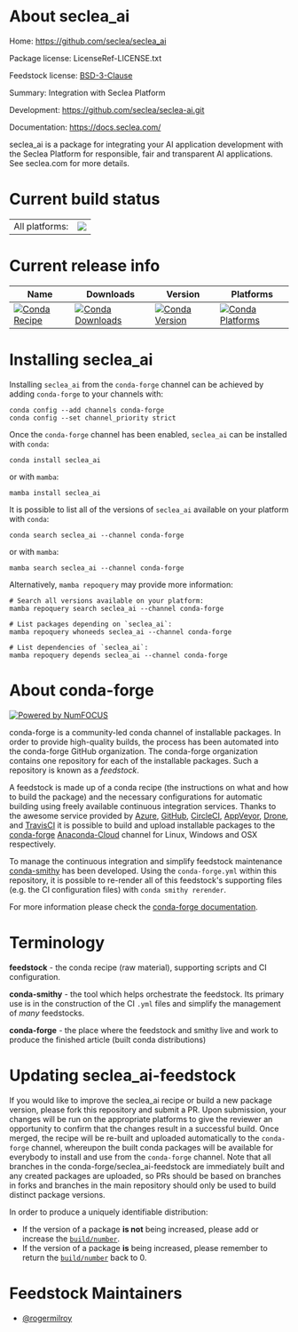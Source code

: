 About seclea_ai
===============

Home: https://github.com/seclea/seclea_ai

Package license: LicenseRef-LICENSE.txt

Feedstock license: [BSD-3-Clause](https://github.com/conda-forge/seclea_ai-feedstock/blob/main/LICENSE.txt)

Summary: Integration with Seclea Platform

Development: https://github.com/seclea/seclea-ai.git

Documentation: https://docs.seclea.com/

seclea_ai is a package for integrating your AI application development with the Seclea Platform
for responsible, fair and transparent AI applications. See seclea.com for more details.


Current build status
====================


<table><tr><td>All platforms:</td>
    <td>
      <a href="https://dev.azure.com/conda-forge/feedstock-builds/_build/latest?definitionId=15925&branchName=main">
        <img src="https://dev.azure.com/conda-forge/feedstock-builds/_apis/build/status/seclea_ai-feedstock?branchName=main">
      </a>
    </td>
  </tr>
</table>

Current release info
====================

| Name | Downloads | Version | Platforms |
| --- | --- | --- | --- |
| [![Conda Recipe](https://img.shields.io/badge/recipe-seclea_ai-green.svg)](https://anaconda.org/conda-forge/seclea_ai) | [![Conda Downloads](https://img.shields.io/conda/dn/conda-forge/seclea_ai.svg)](https://anaconda.org/conda-forge/seclea_ai) | [![Conda Version](https://img.shields.io/conda/vn/conda-forge/seclea_ai.svg)](https://anaconda.org/conda-forge/seclea_ai) | [![Conda Platforms](https://img.shields.io/conda/pn/conda-forge/seclea_ai.svg)](https://anaconda.org/conda-forge/seclea_ai) |

Installing seclea_ai
====================

Installing `seclea_ai` from the `conda-forge` channel can be achieved by adding `conda-forge` to your channels with:

```
conda config --add channels conda-forge
conda config --set channel_priority strict
```

Once the `conda-forge` channel has been enabled, `seclea_ai` can be installed with `conda`:

```
conda install seclea_ai
```

or with `mamba`:

```
mamba install seclea_ai
```

It is possible to list all of the versions of `seclea_ai` available on your platform with `conda`:

```
conda search seclea_ai --channel conda-forge
```

or with `mamba`:

```
mamba search seclea_ai --channel conda-forge
```

Alternatively, `mamba repoquery` may provide more information:

```
# Search all versions available on your platform:
mamba repoquery search seclea_ai --channel conda-forge

# List packages depending on `seclea_ai`:
mamba repoquery whoneeds seclea_ai --channel conda-forge

# List dependencies of `seclea_ai`:
mamba repoquery depends seclea_ai --channel conda-forge
```


About conda-forge
=================

[![Powered by
NumFOCUS](https://img.shields.io/badge/powered%20by-NumFOCUS-orange.svg?style=flat&colorA=E1523D&colorB=007D8A)](https://numfocus.org)

conda-forge is a community-led conda channel of installable packages.
In order to provide high-quality builds, the process has been automated into the
conda-forge GitHub organization. The conda-forge organization contains one repository
for each of the installable packages. Such a repository is known as a *feedstock*.

A feedstock is made up of a conda recipe (the instructions on what and how to build
the package) and the necessary configurations for automatic building using freely
available continuous integration services. Thanks to the awesome service provided by
[Azure](https://azure.microsoft.com/en-us/services/devops/), [GitHub](https://github.com/),
[CircleCI](https://circleci.com/), [AppVeyor](https://www.appveyor.com/),
[Drone](https://cloud.drone.io/welcome), and [TravisCI](https://travis-ci.com/)
it is possible to build and upload installable packages to the
[conda-forge](https://anaconda.org/conda-forge) [Anaconda-Cloud](https://anaconda.org/)
channel for Linux, Windows and OSX respectively.

To manage the continuous integration and simplify feedstock maintenance
[conda-smithy](https://github.com/conda-forge/conda-smithy) has been developed.
Using the ``conda-forge.yml`` within this repository, it is possible to re-render all of
this feedstock's supporting files (e.g. the CI configuration files) with ``conda smithy rerender``.

For more information please check the [conda-forge documentation](https://conda-forge.org/docs/).

Terminology
===========

**feedstock** - the conda recipe (raw material), supporting scripts and CI configuration.

**conda-smithy** - the tool which helps orchestrate the feedstock.
                   Its primary use is in the construction of the CI ``.yml`` files
                   and simplify the management of *many* feedstocks.

**conda-forge** - the place where the feedstock and smithy live and work to
                  produce the finished article (built conda distributions)


Updating seclea_ai-feedstock
============================

If you would like to improve the seclea_ai recipe or build a new
package version, please fork this repository and submit a PR. Upon submission,
your changes will be run on the appropriate platforms to give the reviewer an
opportunity to confirm that the changes result in a successful build. Once
merged, the recipe will be re-built and uploaded automatically to the
`conda-forge` channel, whereupon the built conda packages will be available for
everybody to install and use from the `conda-forge` channel.
Note that all branches in the conda-forge/seclea_ai-feedstock are
immediately built and any created packages are uploaded, so PRs should be based
on branches in forks and branches in the main repository should only be used to
build distinct package versions.

In order to produce a uniquely identifiable distribution:
 * If the version of a package **is not** being increased, please add or increase
   the [``build/number``](https://docs.conda.io/projects/conda-build/en/latest/resources/define-metadata.html#build-number-and-string).
 * If the version of a package **is** being increased, please remember to return
   the [``build/number``](https://docs.conda.io/projects/conda-build/en/latest/resources/define-metadata.html#build-number-and-string)
   back to 0.

Feedstock Maintainers
=====================

* [@rogermilroy](https://github.com/rogermilroy/)

